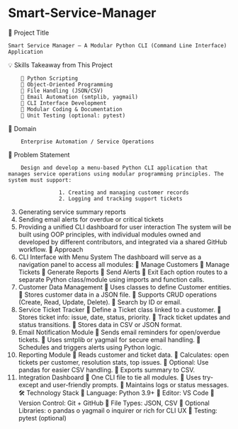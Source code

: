 # Smart-Service-Manager

📌 Project Title

    Smart Service Manager – A Modular Python CLI (Command Line Interface) Application


💡 Skills Takeaway from This Project
        
         Python Scripting
         Object-Oriented Programming
         File Handling (JSON/CSV)
         Email Automation (smtplib, yagmail)
         CLI Interface Development
         Modular Coding & Documentation
         Unit Testing (optional: pytest)

🧭 Domain
        
        Enterprise Automation / Service Operations

🧭 Problem Statement
        
        Design and develop a menu-based Python CLI application that manages service operations using modular programming principles. The system must support:

                    1. Creating and managing customer records
                    2. Logging and tracking support tickets
3. Generating service summary reports
4. Sending email alerts for overdue or critical tickets
5. Providing a unified CLI dashboard for user interaction
The system will be built using OOP principles, with individual modules owned and developed by different contributors, and integrated via a shared GitHub workflow.
🧭 Approach
1. CLI Interface with Menu System
The dashboard will serve as a navigation panel to access all modules:
 Manage Customers
 Manage Tickets
 Generate Reports
 Send Alerts
 Exit
Each option routes to a separate Python class/module using imports and function calls.
2. Customer Data Management
 Uses classes to define Customer entities.
 Stores customer data in a JSON file.
 Supports CRUD operations (Create, Read, Update, Delete).
 Search by ID or email.
3. Service Ticket Tracker
 Define a Ticket class linked to a customer.
 Stores ticket info: issue, date, status, priority.
 Track ticket updates and status transitions.
 Stores data in CSV or JSON format.
4. Email Notification Module
 Sends email reminders for open/overdue tickets.
 Uses smtplib or yagmail for secure email handling.
 Schedules and triggers alerts using Python logic.
5. Reporting Module
 Reads customer and ticket data.
 Calculates: open tickets per customer, resolution stats, top issues.
 Optional: Use pandas for easier CSV handling.
 Exports summary to CSV.
6. Integration Dashboard
 One CLI file to tie all modules.
 Uses try-except and user-friendly prompts.
 Maintains logs or status messages.
🛠️ Technology Stack
 Language: Python 3.9+
 Editor: VS Code
 Version Control: Git + GitHub
 File Types: JSON, CSV
 Optional Libraries:
o pandas
o yagmail
o inquirer or rich for CLI UX
 Testing: pytest (optional)
